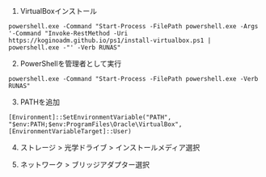 1. VirtualBoxインストール
```
powershell.exe -Command "Start-Process -FilePath powershell.exe -Args '-Command "Invoke-RestMethod -Uri https://koginoadm.github.io/ps1/install-virtualbox.ps1 | powershell.exe -"' -Verb RUNAS"
```

2. PowerShellを管理者として実行
```
powershell.exe -Command "Start-Process -FilePath powershell.exe -Verb RUNAS"
```

3. PATHを追加
```
[Environment]::SetEnvironmentVariable("PATH", "$env:PATH;$env:ProgramFiles\Oracle\VirtualBox", [EnvironmentVariableTarget]::User)
```

4. ストレージ > 光学ドライブ > インストールメディア選択

5. ネットワーク > ブリッジアダプター選択



